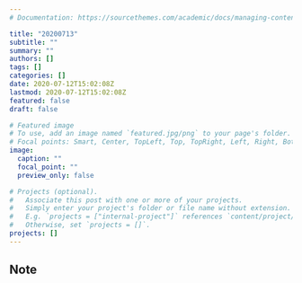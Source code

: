 ```yaml
---
# Documentation: https://sourcethemes.com/academic/docs/managing-content/

title: "20200713"
subtitle: ""
summary: ""
authors: []
tags: []
categories: []
date: 2020-07-12T15:02:08Z
lastmod: 2020-07-12T15:02:08Z
featured: false
draft: false

# Featured image
# To use, add an image named `featured.jpg/png` to your page's folder.
# Focal points: Smart, Center, TopLeft, Top, TopRight, Left, Right, BottomLeft, Bottom, BottomRight.
image:
  caption: ""
  focal_point: ""
  preview_only: false

# Projects (optional).
#   Associate this post with one or more of your projects.
#   Simply enter your project's folder or file name without extension.
#   E.g. `projects = ["internal-project"]` references `content/project/deep-learning/index.md`.
#   Otherwise, set `projects = []`.
projects: []
---
```


## Note

